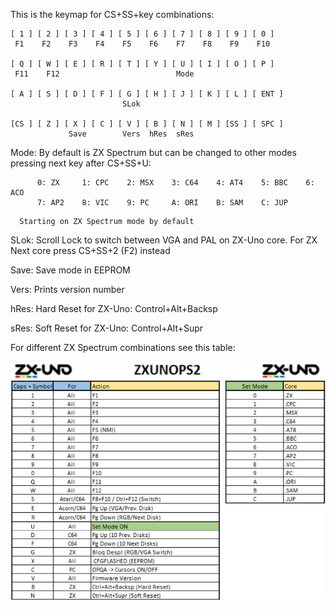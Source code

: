 This is the keymap for CS+SS+key combinations:

```
[ 1 ] [ 2 ] [ 3 ] [ 4 ] [ 5 ] [ 6 ] [ 7 ] [ 8 ] [ 9 ] [ 0 ]  
 F1    F2    F3    F4    F5    F6    F7    F8    F9    F10

[ Q ] [ W ] [ E ] [ R ] [ T ] [ Y ] [ U ] [ I ] [ O ] [ P ]  
 F11    F12                          Mode

[ A ] [ S ] [ D ] [ F ] [ G ] [ H ] [ J ] [ K ] [ L ] [ ENT ]
                         SLok

[CS ] [ Z ] [ X ] [ C ] [ V ] [ B ] [ N ] [ M ] [SS ] [ SPC ]
             Save        Vers  hRes  sRes
```

Mode: By default is ZX Spectrum but can be changed to other modes pressing
      next key after CS+SS+U:
```
      0: ZX     1: CPC    2: MSX    3: C64    4: AT4    5: BBC    6: ACO
      7: AP2    8: VIC    9: PC     A: ORI    B: SAM    C: JUP
```
      Starting on ZX Spectrum mode by default

SLok: Scroll Lock to switch between VGA and PAL on ZX-Uno core. For ZX Next
      core press CS+SS+2 (F2) instead

Save: Save mode in EEPROM

Vers: Prints version number

hRes: Hard Reset for ZX-Uno: Control+Alt+Backsp

sRes: Soft Reset for ZX-Uno: Control+Alt+Supr

For different ZX Spectrum combinations see this table:

![combos](combos.png?raw=true "combos")
